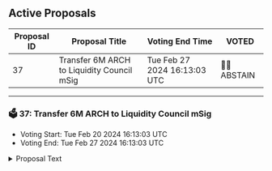 ## Active Proposals

| Proposal ID | Proposal Title | Voting End Time | VOTED |
|-------------|----------------|-----------------|-------|
| 37 | Transfer 6M ARCH to Liquidity Council mSig | Tue Feb 27 2024 16:13:03 UTC | 🤷‍♂️ ABSTAIN |

---

### 🗳 37: Transfer 6M ARCH to Liquidity Council mSig
- Voting Start: Tue Feb 20 2024 16:13:03 UTC
- Voting End: Tue Feb 27 2024 16:13:03 UTC

<details>
<summary>Proposal Text</summary>
 
This proposal seeks to receive 6,000,000 ARCH to provide the Liquidity Council with the funds necessary to comply with proposal #32, which established a budget increase of $1,000,000 worth of ARCH and that existing liquidity recipients be topped up to the new 300k USD limit set.nnThe amount of ARCH was calculated based on a 7-days TWAP and rounded to 6M. The funds will be dispersed directly to the Liquidity Council mSig.
</details>
